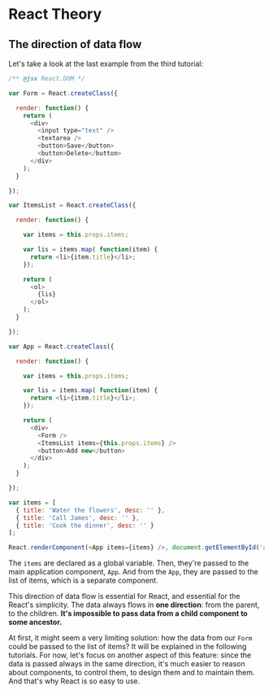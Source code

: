 # React Theory

## The direction of data flow

Let's take a look at the last example from the third tutorial:

```js
/** @jsx React.DOM */

var Form = React.createClass({

  render: function() {
    return (
      <div>
        <input type="text" />
        <textarea />
        <button>Save</button>
        <button>Delete</button>
      </div>
    );
  }

});

var ItemsList = React.createClass({

  render: function() {

    var items = this.props.items;

    var lis = items.map( function(item) {
      return <li>{item.title}</li>;
    });

    return (
      <ol>
        {lis}
      </ol>
    );
  }

});

var App = React.createClass({

  render: function() {

    var items = this.props.items;

    var lis = items.map( function(item) {
      return <li>{item.title}</li>;
    });

    return (
      <div>
        <Form />
        <ItemsList items={this.props.items} />
        <button>Add new</button>
      </div>
    );
  }

});

var items = [
  { title: 'Water the flowers', desc: '' },
  { title: 'Call James', desc: '' },
  { title: 'Cook the dinner', desc: '' }
];

React.renderComponent(<App items={items} />, document.getElementById('app'));
```

The `items` are declared as a global variable. Then, they're passed to the main application component, `App`. And from the `App`, they are passed to the list of items, which is a separate component.

This direction of data flow is essential for React, and essential for the React's simplicity. The data always flows in **one direction**: from the parent, to the children. **It's impossible to pass data from a child component to some ancestor.**

At first, it might seem a very limiting solution: how the data from our `Form` could be passed to the list of items? It will be explained in the following tutorials. For now, let's focus on another aspect of this feature: since the data is passed always in the same direction, it's much easier to reason about components, to control them, to design them and to maintain them. And that's why React is so easy to use.

